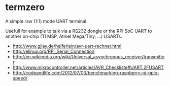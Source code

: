 # termzero
A simple raw (1:1) mode UART terminal.

Usefull for example to talk via a RS232 dongle or the RPi SoC UART
to another on-chip (TI MSP, Atmel Mega/Tiny, ...) USARTs.

+ http://www.gjlay.de/helferlein/avr-uart-rechner.html
+ http://elinux.org/RPi_Serial_Connection
+ http://en.wikipedia.org/wiki/Universal_asynchronous_receiver/transmitter
+ http://www.mikrocontroller.net/articles/AVR_Checkliste#UART.2FUSART
+ http://codeandlife.com/2012/07/03/benchmarking-raspberry-pi-gpio-speed/
